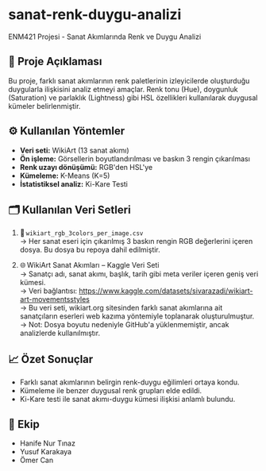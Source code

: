 # sanat-renk-duygu-analizi
ENM421 Projesi - Sanat Akımlarında Renk ve Duygu Analizi
## 📌 Proje Açıklaması
Bu proje, farklı sanat akımlarının renk paletlerinin izleyicilerde oluşturduğu duygularla ilişkisini analiz etmeyi amaçlar. Renk tonu (Hue), doygunluk (Saturation) ve parlaklık (Lightness) gibi HSL özellikleri kullanılarak duygusal kümeler belirlenmiştir.

## ⚙️ Kullanılan Yöntemler
- **Veri seti:** WikiArt (13 sanat akımı)
- **Ön işleme:** Görsellerin boyutlandırılması ve baskın 3 rengin çıkarılması
- **Renk uzayı dönüşümü:** RGB'den HSL'ye
- **Kümeleme:** K-Means (K=5)
- **İstatistiksel analiz:** Ki-Kare Testi

## 🗂️ Kullanılan Veri Setleri

1. 📄 `wikiart_rgb_3colors_per_image.csv`  
   → Her sanat eseri için çıkarılmış 3 baskın rengin RGB değerlerini içeren dosya. Bu dosya bu repoya dahil edilmiştir.

2. 🌐 WikiArt Sanat Akımları – Kaggle Veri Seti  
   → Sanatçı adı, sanat akımı, başlık, tarih gibi meta veriler içeren geniş veri kümesi.  
   → Veri bağlantısı: https://www.kaggle.com/datasets/sivarazadi/wikiart-art-movementsstyles  
   → Bu veri seti, wikiart.org sitesinden farklı sanat akımlarına ait sanatçıların eserleri web kazıma yöntemiyle toplanarak oluşturulmuştur.  
   → Not: Dosya boyutu nedeniyle GitHub'a yüklenmemiştir, ancak analizlerde kullanılmıştır.

## 📈 Özet Sonuçlar
- Farklı sanat akımlarının belirgin renk-duygu eğilimleri ortaya kondu.
- Kümeleme ile benzer duygusal renk grupları elde edildi.
- Ki-Kare testi ile sanat akımı-duygu kümesi ilişkisi anlamlı bulundu.

## 👥 Ekip
- Hanife Nur Tınaz
- Yusuf Karakaya
- Ömer Can
